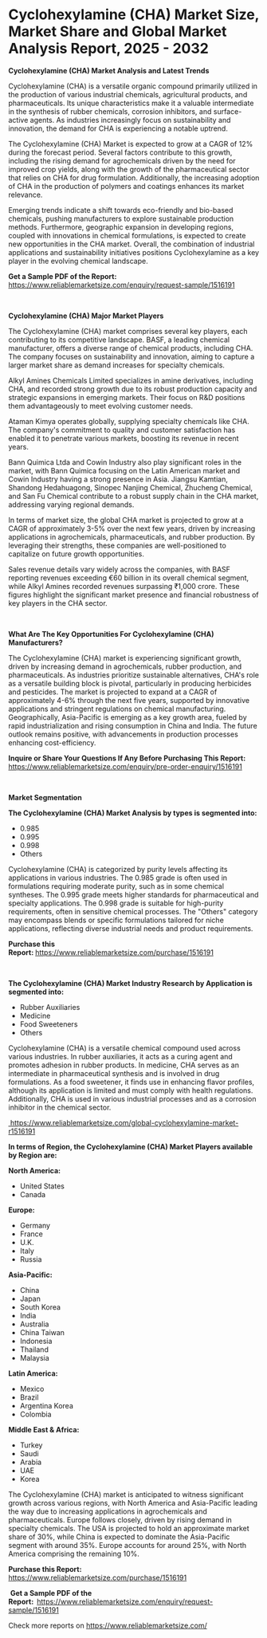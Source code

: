 <p><h1>Cyclohexylamine (CHA) Market Size, Market Share and Global Market Analysis Report, 2025 - 2032</h1></p><p><strong>Cyclohexylamine (CHA) Market Analysis and Latest Trends</strong></p>
<p><p>Cyclohexylamine (CHA) is a versatile organic compound primarily utilized in the production of various industrial chemicals, agricultural products, and pharmaceuticals. Its unique characteristics make it a valuable intermediate in the synthesis of rubber chemicals, corrosion inhibitors, and surface-active agents. As industries increasingly focus on sustainability and innovation, the demand for CHA is experiencing a notable uptrend.</p><p>The Cyclohexylamine (CHA) Market is expected to grow at a CAGR of 12% during the forecast period. Several factors contribute to this growth, including the rising demand for agrochemicals driven by the need for improved crop yields, along with the growth of the pharmaceutical sector that relies on CHA for drug formulation. Additionally, the increasing adoption of CHA in the production of polymers and coatings enhances its market relevance. </p><p>Emerging trends indicate a shift towards eco-friendly and bio-based chemicals, pushing manufacturers to explore sustainable production methods. Furthermore, geographic expansion in developing regions, coupled with innovations in chemical formulations, is expected to create new opportunities in the CHA market. Overall, the combination of industrial applications and sustainability initiatives positions Cyclohexylamine as a key player in the evolving chemical landscape.</p></p>
<p><strong>Get a Sample PDF of the Report:&nbsp;</strong> <a href="https://www.reliablemarketsize.com/enquiry/request-sample/1516191?utm_campaign=1932&utm_medium=2&utm_source=Github&utm_content=ia&utm_term=04042025&utm_id=cyclohexylamine-cha">https://www.reliablemarketsize.com/enquiry/request-sample/1516191</a></p>
<p>&nbsp;</p>
<p><strong>Cyclohexylamine (CHA) Major Market Players</strong></p>
<p><p>The Cyclohexylamine (CHA) market comprises several key players, each contributing to its competitive landscape. BASF, a leading chemical manufacturer, offers a diverse range of chemical products, including CHA. The company focuses on sustainability and innovation, aiming to capture a larger market share as demand increases for specialty chemicals.</p><p>Alkyl Amines Chemicals Limited specializes in amine derivatives, including CHA, and recorded strong growth due to its robust production capacity and strategic expansions in emerging markets. Their focus on R&D positions them advantageously to meet evolving customer needs.</p><p>Ataman Kimya operates globally, supplying specialty chemicals like CHA. The company's commitment to quality and customer satisfaction has enabled it to penetrate various markets, boosting its revenue in recent years.</p><p>Bann Quimica Ltda and Cowin Industry also play significant roles in the market, with Bann Quimica focusing on the Latin American market and Cowin Industry having a strong presence in Asia. Jiangsu Kamtian, Shandong Hedahuagong, Sinopec Nanjing Chemical, Zhucheng Chemical, and San Fu Chemical contribute to a robust supply chain in the CHA market, addressing varying regional demands.</p><p>In terms of market size, the global CHA market is projected to grow at a CAGR of approximately 3-5% over the next few years, driven by increasing applications in agrochemicals, pharmaceuticals, and rubber production. By leveraging their strengths, these companies are well-positioned to capitalize on future growth opportunities.</p><p>Sales revenue details vary widely across the companies, with BASF reporting revenues exceeding €60 billion in its overall chemical segment, while Alkyl Amines recorded revenues surpassing ₹1,000 crore. These figures highlight the significant market presence and financial robustness of key players in the CHA sector.</p></p>
<p>&nbsp;</p>
<p><strong>What Are The Key Opportunities For Cyclohexylamine (CHA) Manufacturers?</strong></p>
<p><p>The Cyclohexylamine (CHA) market is experiencing significant growth, driven by increasing demand in agrochemicals, rubber production, and pharmaceuticals. As industries prioritize sustainable alternatives, CHA's role as a versatile building block is pivotal, particularly in producing herbicides and pesticides. The market is projected to expand at a CAGR of approximately 4-6% through the next five years, supported by innovative applications and stringent regulations on chemical manufacturing. Geographically, Asia-Pacific is emerging as a key growth area, fueled by rapid industrialization and rising consumption in China and India. The future outlook remains positive, with advancements in production processes enhancing cost-efficiency.</p></p>
<p><strong>Inquire or Share Your Questions If Any Before Purchasing This Report:</strong> <a href="https://www.reliablemarketsize.com/enquiry/pre-order-enquiry/1516191?utm_campaign=1932&utm_medium=2&utm_source=Github&utm_content=ia&utm_term=04042025&utm_id=cyclohexylamine-cha">https://www.reliablemarketsize.com/enquiry/pre-order-enquiry/1516191</a></p>
<p>&nbsp;</p>
<p><strong>Market Segmentation</strong></p>
<p><strong>The Cyclohexylamine (CHA) Market Analysis by types is segmented into:</strong></p>
<p><ul><li>0.985</li><li>0.995</li><li>0.998</li><li>Others</li></ul></p>
<p><p>Cyclohexylamine (CHA) is categorized by purity levels affecting its applications in various industries. The 0.985 grade is often used in formulations requiring moderate purity, such as in some chemical syntheses. The 0.995 grade meets higher standards for pharmaceutical and specialty applications. The 0.998 grade is suitable for high-purity requirements, often in sensitive chemical processes. The "Others" category may encompass blends or specific formulations tailored for niche applications, reflecting diverse industrial needs and product requirements.</p></p>
<p><strong>Purchase this Report:&nbsp;</strong><a href="https://www.reliablemarketsize.com/purchase/1516191?utm_campaign=1932&utm_medium=2&utm_source=Github&utm_content=ia&utm_term=04042025&utm_id=cyclohexylamine-cha">https://www.reliablemarketsize.com/purchase/1516191</a></p>
<p>&nbsp;</p>
<p><strong>The Cyclohexylamine (CHA) Market Industry Research by Application is segmented into:</strong></p>
<p><ul><li>Rubber Auxiliaries</li><li>Medicine</li><li>Food Sweeteners</li><li>Others</li></ul></p>
<p><p>Cyclohexylamine (CHA) is a versatile chemical compound used across various industries. In rubber auxiliaries, it acts as a curing agent and promotes adhesion in rubber products. In medicine, CHA serves as an intermediate in pharmaceutical synthesis and is involved in drug formulations. As a food sweetener, it finds use in enhancing flavor profiles, although its application is limited and must comply with health regulations. Additionally, CHA is used in various industrial processes and as a corrosion inhibitor in the chemical sector.</p></p>
<p><a href="https://www.reliablemarketsize.com/global-cyclohexylamine-market-r1516191?utm_campaign=1932&utm_medium=2&utm_source=Github&utm_content=ia&utm_term=04042025&utm_id=cyclohexylamine-cha">&nbsp;https://www.reliablemarketsize.com/global-cyclohexylamine-market-r1516191</a></p>
<p><strong>In terms of Region, the Cyclohexylamine (CHA) Market Players available by Region are:</strong></p>
<p>
    <p> <strong> North America: </strong>
        <ul>
            <li>United States</li>
            <li>Canada</li>
        </ul>
        </p> 
    <p> <strong> Europe: </strong>
        <ul>
            <li>Germany</li>
            <li>France</li>
            <li>U.K.</li>
            <li>Italy</li>
            <li>Russia</li>
        </ul>
        </p> 
    <p> <strong> Asia-Pacific: </strong>
        <ul>
            <li>China</li>
            <li>Japan</li>
            <li>South Korea</li>
            <li>India</li>
            <li>Australia</li>
            <li>China Taiwan</li>
            <li>Indonesia</li>
            <li>Thailand</li>
            <li>Malaysia</li>
        </ul>
        </p> 
    <p> <strong> Latin America: </strong>
        <ul>
            <li>Mexico</li>
            <li>Brazil</li>
            <li>Argentina Korea</li>
            <li>Colombia</li>
        </ul>
        </p> 
    <p> <strong> Middle East & Africa: </strong>
        <ul>
            <li>Turkey</li>
            <li>Saudi</li>
            <li>Arabia</li>
            <li>UAE</li>
            <li>Korea</li>
        </ul>
    </p>
    </p>
<p><p>The Cyclohexylamine (CHA) market is anticipated to witness significant growth across various regions, with North America and Asia-Pacific leading the way due to increasing applications in agrochemicals and pharmaceuticals. Europe follows closely, driven by rising demand in specialty chemicals. The USA is projected to hold an approximate market share of 30%, while China is expected to dominate the Asia-Pacific segment with around 35%. Europe accounts for around 25%, with North America comprising the remaining 10%.</p></p>
<p><strong>Purchase this Report: </strong><a href="https://www.reliablemarketsize.com/purchase/1516191?utm_campaign=1932&utm_medium=2&utm_source=Github&utm_content=ia&utm_term=04042025&utm_id=cyclohexylamine-cha">https://www.reliablemarketsize.com/purchase/1516191</a></p>
<p>&nbsp;<strong>Get a Sample PDF of the Report:&nbsp;&nbsp;</strong><a href="https://www.reliablemarketsize.com/enquiry/request-sample/1516191?utm_campaign=1932&utm_medium=2&utm_source=Github&utm_content=ia&utm_term=04042025&utm_id=cyclohexylamine-cha">https://www.reliablemarketsize.com/enquiry/request-sample/1516191</a></p>
<p><strong></strong></p>
<p>Check more reports on <a href="https://www.reliablemarketsize.com/?utm_campaign=1932&utm_medium=2&utm_source=Github&utm_content=ia&utm_term=04042025&utm_id=cyclohexylamine-cha">https://www.reliablemarketsize.com/</a></p>